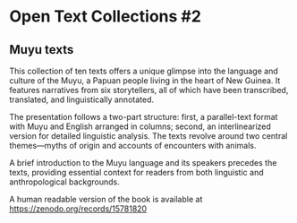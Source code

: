 # Open Text Collections #2 
## Muyu texts

This collection of ten texts offers a unique glimpse into the language and culture of the Muyu, a Papuan people living in the heart of New Guinea. It features narratives from six storytellers, all of which have been transcribed, translated, and linguistically annotated.

The presentation follows a two-part structure: first, a parallel-text format with Muyu and English arranged in columns; second, an interlinearized version for detailed linguistic analysis. The texts revolve around two central themes—myths of origin and accounts of encounters with animals.

A brief introduction to the Muyu language and its speakers precedes the texts, providing essential context for readers from both linguistic and anthropological backgrounds.
 
A human readable version of the book is available at https://zenodo.org/records/15781820
 
